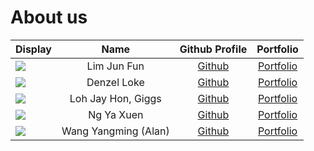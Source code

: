 # About us

Display |         Name         |              Github Profile               | Portfolio 
--------|:--------------------:|:-----------------------------------------:|:---------:
![](https://avatars.githubusercontent.com/ljunfun) |     Lim Jun Fun      |   [Github](https://github.com/ljunfun)    | [Portfolio](team/junfun.md)
![](https://avatars.githubusercontent.com/denzelloke) |      Denzel Loke      |  [Github](https://github.com/denzelloke)  | [Portfolio](team/denzel.md)
![](https://avatars.githubusercontent.com/NotGiggs) |  Loh Jay Hon, Giggs  |   [Github](https://github.com/NotGiggs)   | [Portfolio](team/giggs.md)
![](https://avatars.githubusercontent.com/laitcanard05) |      Ng Ya Xuen      | [Github](https://github.com/laitcanard05) | [Portfolio](team/yaxuen.md)
![](https://avatars.githubusercontent.com/u/96646828?v=4?s=150) | Wang Yangming (Alan) |   [Github](https://github.com/Alaneel)    | [Portfolio](team/alan.md)
